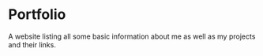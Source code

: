 # Portfolio
A website listing all some basic information about me as well as my projects and their links.
